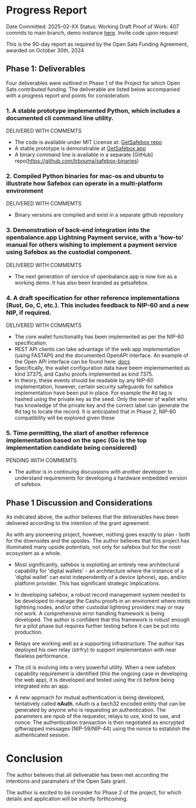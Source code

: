 # Progress Report
Date Committed: 2025-02-XX
Status: Working Draft
Proof of Work: 407 commits to main branch, demo instance [here](https://getsafebox.app). Invite code upon request

This is the 90-day report as required by the Open Sats Funding Agreement, awarded on October 30th, 2024

## Phase 1: Deliverables

Four deliverables were outlined in Phase 1 of the Project for which Open Sats contributed funding. The deliverable are listed below accompanied with a progress report and points for consideration.

### 1. A stable prototype implemented Python, which includes a documented cli command line utility.

DELIVERED WITH COMMEMTS

- The code is available under MIT License at: [GetSafebox repo](https://github.com/trbouma/safebox)
- A stable prototype is demonstrable at [GetSafebox app](https://getsafebox.app)
- A binary command line is available in a separate [GitHub] repo(https://github.com/trbouma/safebox-binaries)

### 2. Compiled Python binaries for mac-os and ubuntu to illustrate how Safebox can operate in a multi-platform environment

DELIVERED WITH COMMEMTS

- Binary versions are compiled and exist in a separate github repository 

### 3. Demonstration of back-end integration into the openbalance.app Lightning Payment service, with a 'how-to' manual for others wishing to implement a payment service using Safebox as the custodial component.

DELIVERED WITH COMMEMTS

- The next generation of service of openbalance.app is now live as a working demo. It has also been branded as getsafebox.

### 4. A draft specification for other reference implementations (Rust, Go, C, etc.). This includes feedback to NIP-60 and a new NIP, if required.

DELIVERED WITH COMMEMTS

- The core wallet functionality has been implemented as per the NIP-60 specification.
- REST API clients can take advantage of the web app implementation (using FASTAPI) and the documented OpenAPI interface. An example of the Open API interface can be found here: [docs](https://getsafebox.app/docs)
- Specifically, the wallet configuration data have beem implememented as kind 37375, and Cashu proofs implemented as kind 7375.
- In theory, these events should be readable by any NIP-60 implementation, however, certain security safeguards for safebox implementation have been put in place. For example the #d tag is hashed using the private key as the seed. Only the owner of wallet who has knowledge of the  private key and the correct label can generate the #d tag to locate the record. It is anticipated that in Phase 2, NIP-60 compatibility will be explored given these

### 5. Time permitting, the start of another reference implementation based on the spec (Go is the top implementation candidate being considered)

PENDING WITH COMMEMTS

- The author is in continuing discussions with another developer to understand requirements for developing a hardware embedded version of safebox. 

## Phase 1 Discussion and Considerations

As indicated above, the author believes that the deliverables have been delivered according to the intention of the grant agreement.

As with any pioneering project, however, nothing goes exactly to plan - both for the downsides and the upsides. The author believes that this project has illuminated many upside potentials, not only for safebox but for the nostr ecosystem as a whole.

- Most significantly, safebox is exploiting an entirely new architectural capability for 'digital wallets' - an architecture where the instance of a 'digital wallet' can exist independently of a device (phone), app, and/or platform provider. This has significant strategic implications.

- In developing safebox, a robust record management system needed to be developed to manage the Cashu proofs in an enviroment where mints lightning nodes, and/or other custodial lightning providers may or may not work. A comprehensive error handling framework is being developed. The author is confident that this framework is robust enough for a pilot phase but requires further testing before it can be put into production.
- Relays are working well as a supporting infrastructure. The author has deployed his own relay (strfry) to support implementaton with near flawless performance.
- The cli is evolving into a very powerful utility. When a new safebox capability requirement is identified (this the ongoing case in developing the web app), it is developed and tested using the cli before being integrated into an app. 
- A new approach for mutual authentication is being developed, tentatively called **nAuth**. nAuth is a bech32 encoded entity that can be generated by anyone who is requesting an authentication. The parameters are npub of the requestor, relays to use, kind to use, and nonce. The authentication transaction is then negotiated as encrypted giftwrapped messages (NIP-59/NIP-44) using the nonce to establish the authenticated session.

# Conclusion
The author believes that all deliverable has been met according the intentions and paramaters of the Open Sats grant.

The author is excited to be consider for Phase 2 of the project, for which details and application will be shortly forthcoming.



